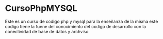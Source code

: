 # CursoPhpMYSQL
Este es un curso de codigo php y mysql para la enseñanza de la misma este codigo tiene la fuene del conocimiento del codigo de desarrollo con la conectividad de base de datos y archviso
